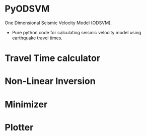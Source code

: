 # PyODSVM
One Dimensional Seismic Velocity Model (ODSVM).
- Pure python code for calculating seismic velocity model using earthquake travel times.

# Travel Time calculator

# Non-Linear Inversion

# Minimizer

# Plotter
